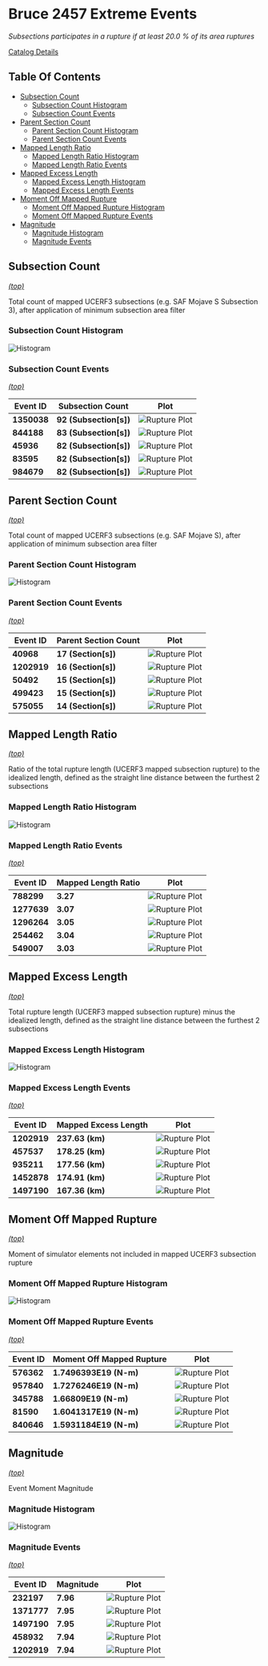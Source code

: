 # Bruce 2457 Extreme Events

*Subsections participates in a rupture if at least 20.0 % of its area ruptures*

[Catalog Details](../#bruce-2457)

## Table Of Contents
* [Subsection Count](#subsection-count)
  * [Subsection Count Histogram](#subsection-count-histogram)
  * [Subsection Count Events](#subsection-count-events)
* [Parent Section Count](#parent-section-count)
  * [Parent Section Count Histogram](#parent-section-count-histogram)
  * [Parent Section Count Events](#parent-section-count-events)
* [Mapped Length Ratio](#mapped-length-ratio)
  * [Mapped Length Ratio Histogram](#mapped-length-ratio-histogram)
  * [Mapped Length Ratio Events](#mapped-length-ratio-events)
* [Mapped Excess Length](#mapped-excess-length)
  * [Mapped Excess Length Histogram](#mapped-excess-length-histogram)
  * [Mapped Excess Length Events](#mapped-excess-length-events)
* [Moment Off Mapped Rupture](#moment-off-mapped-rupture)
  * [Moment Off Mapped Rupture Histogram](#moment-off-mapped-rupture-histogram)
  * [Moment Off Mapped Rupture Events](#moment-off-mapped-rupture-events)
* [Magnitude](#magnitude)
  * [Magnitude Histogram](#magnitude-histogram)
  * [Magnitude Events](#magnitude-events)
## Subsection Count
*[(top)](#table-of-contents)*


Total count of mapped UCERF3 subsections (e.g. SAF Mojave S Subsection 3), after application of minimum subsection area filter

### Subsection Count Histogram
![Histogram](resources/sub_sects_hist.png)
### Subsection Count Events
*[(top)](#table-of-contents)*

| Event ID | Subsection Count | Plot |
|-----|-----|-----|
| **1350038** | **92 (Subsection[s])** | ![Rupture Plot](resources/event_1350038.png) |
| **844188** | **83 (Subsection[s])** | ![Rupture Plot](resources/event_844188.png) |
| **45936** | **82 (Subsection[s])** | ![Rupture Plot](resources/event_45936.png) |
| **83595** | **82 (Subsection[s])** | ![Rupture Plot](resources/event_83595.png) |
| **984679** | **82 (Subsection[s])** | ![Rupture Plot](resources/event_984679.png) |

## Parent Section Count
*[(top)](#table-of-contents)*


Total count of mapped UCERF3 subsections (e.g. SAF Mojave S), after application of minimum subsection area filter

### Parent Section Count Histogram
![Histogram](resources/parent_sects_hist.png)
### Parent Section Count Events
*[(top)](#table-of-contents)*

| Event ID | Parent Section Count | Plot |
|-----|-----|-----|
| **40968** | **17 (Section[s])** | ![Rupture Plot](resources/event_40968.png) |
| **1202919** | **16 (Section[s])** | ![Rupture Plot](resources/event_1202919.png) |
| **50492** | **15 (Section[s])** | ![Rupture Plot](resources/event_50492.png) |
| **499423** | **15 (Section[s])** | ![Rupture Plot](resources/event_499423.png) |
| **575055** | **14 (Section[s])** | ![Rupture Plot](resources/event_575055.png) |

## Mapped Length Ratio
*[(top)](#table-of-contents)*


Ratio of the total rupture length (UCERF3 mapped subsection rupture) to the idealized length, defined as the straight line distance between the furthest 2 subsections

### Mapped Length Ratio Histogram
![Histogram](resources/mapped_len_ratio_hist.png)
### Mapped Length Ratio Events
*[(top)](#table-of-contents)*

| Event ID | Mapped Length Ratio | Plot |
|-----|-----|-----|
| **788299** | **3.27** | ![Rupture Plot](resources/event_788299.png) |
| **1277639** | **3.07** | ![Rupture Plot](resources/event_1277639.png) |
| **1296264** | **3.05** | ![Rupture Plot](resources/event_1296264.png) |
| **254462** | **3.04** | ![Rupture Plot](resources/event_254462.png) |
| **549007** | **3.03** | ![Rupture Plot](resources/event_549007.png) |

## Mapped Excess Length
*[(top)](#table-of-contents)*


Total rupture length (UCERF3 mapped subsection rupture) minus the idealized length, defined as the straight line distance between the furthest 2 subsections

### Mapped Excess Length Histogram
![Histogram](resources/mapped_len_excess_hist.png)
### Mapped Excess Length Events
*[(top)](#table-of-contents)*

| Event ID | Mapped Excess Length | Plot |
|-----|-----|-----|
| **1202919** | **237.63 (km)** | ![Rupture Plot](resources/event_1202919.png) |
| **457537** | **178.25 (km)** | ![Rupture Plot](resources/event_457537.png) |
| **935211** | **177.56 (km)** | ![Rupture Plot](resources/event_935211.png) |
| **1452878** | **174.91 (km)** | ![Rupture Plot](resources/event_1452878.png) |
| **1497190** | **167.36 (km)** | ![Rupture Plot](resources/event_1497190.png) |

## Moment Off Mapped Rupture
*[(top)](#table-of-contents)*


Moment of simulator elements not included in mapped UCERF3 subsection rupture

### Moment Off Mapped Rupture Histogram
![Histogram](resources/moment_off_mapped_hist.png)
### Moment Off Mapped Rupture Events
*[(top)](#table-of-contents)*

| Event ID | Moment Off Mapped Rupture | Plot |
|-----|-----|-----|
| **576362** | **1.7496393E19 (N-m)** | ![Rupture Plot](resources/event_576362.png) |
| **957840** | **1.7276246E19 (N-m)** | ![Rupture Plot](resources/event_957840.png) |
| **345788** | **1.66809E19 (N-m)** | ![Rupture Plot](resources/event_345788.png) |
| **81590** | **1.6041317E19 (N-m)** | ![Rupture Plot](resources/event_81590.png) |
| **840646** | **1.5931184E19 (N-m)** | ![Rupture Plot](resources/event_840646.png) |

## Magnitude
*[(top)](#table-of-contents)*


Event Moment Magnitude

### Magnitude Histogram
![Histogram](resources/mag_hist.png)
### Magnitude Events
*[(top)](#table-of-contents)*

| Event ID | Magnitude | Plot |
|-----|-----|-----|
| **232197** | **7.96** | ![Rupture Plot](resources/event_232197.png) |
| **1371777** | **7.95** | ![Rupture Plot](resources/event_1371777.png) |
| **1497190** | **7.95** | ![Rupture Plot](resources/event_1497190.png) |
| **458932** | **7.94** | ![Rupture Plot](resources/event_458932.png) |
| **1202919** | **7.94** | ![Rupture Plot](resources/event_1202919.png) |

